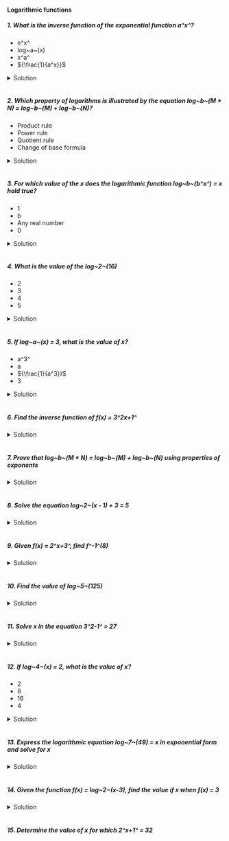#### Logarithmic functions

##### 1. What is the inverse function of the exponential function a^x^?

- e^x^
- log~a~(x)
- x^a^
- ${\frac{1}{a^x}}$

<details>
  <summary>Solution</summary>

  </br>

The exponential function \( a^x \) and the logarithmic function \( \log_a(x) \) are inverses of each other. This means that if:

\[
y = a^x,
\]

then the inverse is given by:

\[
x = \log_a(y).
\]

Thus, the correct answer is:

- **log~a~(x)**

</details>

</br>

##### 2. Which property of logarithms is illustrated by the equation log~b~(M \* N) = log~b~(M) + log~b~(N)?

- Product rule
- Power rule
- Quotient rule
- Change of base formula

<details>
  <summary>Solution</summary>

  </br>

    The equation log~b~(M \* N) = log~b~(M) + log~b~(N) represents the Product Rule for logarithms

    Answer: Product rule

</details>

</br>

##### 3. For which value of the x does the logarithmic function log~b~(b^x^) = x hold true?

- 1
- b
- Any real number
- 0

<details>
  <summary>Solution</summary>

  </br>

The identity

\[
\log_b(b^x) = x
\]

holds for **any real value** of \( x \). This is a fundamental property of logarithms: applying the log base \( b \) to \( b^x \) simply returns \( x \).

**Answer: Any real number**

</details>

</br>

##### 4. What is the value of the log~2~(16)

- 2
- 3
- 4
- 5

<details>
  <summary>Solution</summary>

  </br>

To find the value of \(\log_2(16)\), notice that \(16 = 2^4\). Therefore:

\[
\log_2(16) = 4.
\]

**Answer: 4**

</details>

</br>

##### 5. If log~a~(x) = 3, what is the value of x?

- a^3^
- a
- ${\frac{1}{a^3}}$
- 3

<details>
  <summary>Solution</summary>

  </br>

**Problem Statement:**
If \(\log_a(x) = 3\), find the value of \(x\).

---

Step-by-Step Solution

1. **Recall the definition of a logarithm:**
   By definition, \(\log_a(x)\) answers the question: "To what power must we raise \(a\) to get \(x\)?"
   Mathematically, if \(\log_a(x) = y\), then it means \(a^y = x\).

2. **Apply this definition to the given problem:**
   We have \(\log_a(x) = 3\). According to the definition above, this directly tells us:
   \[
   a^3 = x.
   \]

3. **Conclusion:**
   Therefore, the value of \(x\) is:
   \[
   \boxed{x = a^3}.
   \]

---

**Answer:** \( x = a^3 \)

</details>

</br>

##### 6. Find the inverse function of f(x) = 3^2x+1^

<details>
  <summary>Solution</summary>

  </br>

To find the inverse of the function

\[
f(x) = 3^{2x + 1},
\]

we follow these steps:

---

## Step 1: Replace \(f(x)\) with \(y\)

Write the function as an equation:

\[
y = 3^{2x + 1}.
\]

---

#Step 2: Solve for \(x\) in terms of \(y\)

1. **Take the logarithm base 3** of both sides to "undo" the exponential:

   \[
   \log*{3}(y) = \log*{3}\bigl(3^{2x + 1}\bigr).
   \]

2. **Simplify the right-hand side** using the property \(\log\_{a}(a^k) = k\):

   \[
   \log\_{3}(y) = 2x + 1.
   \]

3. **Isolate \(x\)**:

   \[
   2x = \log*{3}(y) - 1
   \quad\Longrightarrow\quad
   x = \frac{\log*{3}(y) - 1}{2}.
   \]

---

#Step 3: Swap \(x\) and \(y\)

To write the inverse function, we replace \(y\) by \(x\) (because the input to the inverse function is the output of the original function):

\[
f^{-1}(x) = \frac{\log\_{3}(x) - 1}{2}.
\]

---

Final Answer

\[
\boxed{f^{-1}(x) = \frac{\log\_{3}(x) - 1}{2}}.
\]

</details>

</br>

##### 7. Prove that log~b~(M \* N) = log~b~(M) + log~b~(N) using properties of exponents

<details>
  <summary>Solution</summary>

  </br>

Below is a **step-by-step proof** of the logarithm property

\[
\log_b(M \cdot N) \;=\; \log_b(M) \;+\; \log_b(N)
\]

using the definition of logarithms and basic properties of exponents.

---

1. State the property to be proven

We want to show that:

\[
\log_b(M \cdot N) \;=\; \log_b(M) + \log_b(N),
\]

where \(b > 0\) and \(b \neq 1\), and \(M, N > 0\).

---

2. Express \(M\) and \(N\) in exponential form

1. Let \( \log_b(M) = a \). By definition of a logarithm, this means:
   \[
   b^a = M.
   \]

1. Let \( \log_b(N) = c \). Similarly, this means:
   \[
   b^c = N.
   \]

Hence, \(M\) and \(N\) can be written as powers of \(b\).

---

3. Multiply \(M\) and \(N\)

Using the expressions for \(M\) and \(N\), we have:

\[
M \cdot N \;=\; b^a \cdot b^c.
\]

By the **Exponent Product Rule** (\(b^a \cdot b^c = b^{a+c}\)), we get:

\[
M \cdot N = b^{\,a + c}.
\]

---

4. Take the logarithm (base \(b\)) of both sides

We want \(\log_b(M \cdot N)\), so we apply \(\log_b(\cdot)\) to the expression \(M \cdot N = b^{\,a + c}\):

\[
\log_b\bigl(M \cdot N\bigr)
\;=\;
\log_b\bigl(b^{\,a + c}\bigr).
\]

---

5. Use the property \(\log_b\bigl(b^k\bigr) = k\)

From the definition of logarithms, applying \(\log_b\) to \(b\) raised to any exponent simply returns that exponent:

\[
\log_b\bigl(b^{\,a + c}\bigr) = a + c.
\]

Thus,

\[
\log_b\bigl(M \cdot N\bigr) \;=\; a + c.
\]

---

6. Substitute back \(a = \log_b(M)\) and \(c = \log_b(N)\)

Recall our definitions:

- \( a = \log_b(M) \)
- \( c = \log_b(N) \)

Therefore,

\[
a + c
\;=\;
\log_b(M) \;+\; \log_b(N).
\]

Hence,

\[
\log_b(M \cdot N) \;=\; \log_b(M) \;+\; \log_b(N).
\]

---

7. Conclusion

We have shown, using the definition of logarithms and the properties of exponents, that:

\[
\boxed{\log_b(M \cdot N) = \log_b(M) + \log_b(N).}
\]

This completes the proof.

</details>

</br>

##### 8. Solve the equation log~2~(x - 1) + 3 = 5

<details>

  <summary>Solution</summary>

  </br>

**Problem Statement:**
Solve the equation

\[
\log\_{2}(x - 1) + 3 = 5.
\]

---

Step-by-Step Solution

1. **Isolate the logarithmic term:**
   Subtract 3 from both sides to get
   \[
   \log\_{2}(x - 1) = 5 - 3 = 2.
   \]

2. **Rewrite in exponential form:**
   By the definition of logarithms, \(\log\_{2}(y) = 2\) implies \(y = 2^2 = 4\).
   Therefore,
   \[
   x - 1 = 4.
   \]

3. **Solve for \(x\):**
   \[
   x = 4 + 1 = 5.
   \]

4. **Check the solution in the original equation:**
   - We need \(x - 1 > 0\) for \(\log\_{2}(x - 1)\) to be defined, which means \(x > 1\).
   - Our solution \(x = 5\) is indeed greater than 1, so it is valid.

---

Final Answer

\[
\boxed{x = 5}.
\]

</details>

</br>

##### 9. Given f(x) = 2^x+3^, find f^-1^(8)

<details>
  <summary>Solution</summary>

  </br>

First, we need to interpret the problem correctly:

We have a function

\[
f(x) = 2^x + 3,
\]

and we want to find

\[
f^{-1}(8).
\]

In other words, we're looking for the \(x\) such that \(f(x) = 8\).

---

## Step-by-Step Solution

1. **Set up the equation for \(f(x) = 8\):**

   \[
   2^x + 3 = 8.
   \]

2. **Isolate the exponential term:**

   \[
   2^x = 8 - 3 = 5.
   \]

3. **Take the logarithm (base 2) of both sides to solve for \(x\):**

   \[
   x = \log_2(5).
   \]

Hence, the value of \(x\) that makes \(f(x) = 8\) is

\[
x = \log_2(5).
\]

---

## Final Answer

\[
f^{-1}(8) = \log_2(5).
\]

</details>

</br>

##### 10. Find the value of log~5~(125)

<details>
  <summary>Solution</summary>

  </br>

We want to find:

\[
\log\_{5}(125).
\]

Notice that \(125\) can be expressed as a power of \(5\):

\[
125 = 5^3.
\]

By the definition of logarithms:

\[
\log\_{5}(5^3) = 3.
\]

Thus,

\[
\boxed{\log\_{5}(125) = 3}.
\]

</details>

</br>

##### 11. Solve x in the equation 3^2-1^ = 27

<details>
  <summary>Solution</summary>

  </br>

It appears there might be a typographical issue with the expression \(3^2 - 1^ = 27\). A common type of problem involves solving for \(x\) in an exponential equation like

\[
3^{2x - 1} = 27.
\]

Below is how you would solve \(3^{2x - 1} = 27\). If your original problem is different, you can adapt the steps accordingly.

---

Problem (Assuming Typo)

Solve for \(x\) in the equation:

\[
3^{2x - 1} = 27.
\]

---

Step-by-Step Solution

1. **Rewrite 27 as a power of 3.**

   We know that:
   \[
   27 = 3^3.
   \]

2. **Set the exponents equal.**

   Since \(3^{2x - 1} = 3^3\), and the bases (3) are the same, it must be that:
   \[
   2x - 1 = 3.
   \]

3. **Solve for \(x\).**

   \[
   2x - 1 = 3
   \quad\Longrightarrow\quad
   2x = 3 + 1 = 4
   \quad\Longrightarrow\quad
   x = 2.
   \]

---

Final Answer

\[
\boxed{x = 2}.
\]

---

If your original equation is different

- If you intended \(3^2 - 1 = 27\), that would simplify to \(9 - 1 = 8\), which is not true, so there would be no solution.
- If it was \(3^{2 - x} = 27\), you would set \(2 - x = 3\), and solve for \(x\) accordingly.

However, based on typical problems, **\(3^{2x - 1} = 27\)** is the most likely correct interpretation, whose solution is \(x = 2\).

</details>

</br>

##### 12. If log~4~(x) = 2, what is the value of x?

- 2
- 8
- 16
- 4

<details>
  <summary>Solution</summary>

  </br>

We have:

\[
\log_4(x) = 2.
\]

By the definition of logarithms, \(\log_4(x) = 2\) means:

\[
x = 4^2 = 16.
\]

\[
\boxed{16}
\]

</details>

</br>

##### 13. Express the logarithmic equation log~7~(49) = x in exponential form and solve for x

<details>
  <summary>Solution</summary>

  </br>

Step 1: Express the Logarithmic Equation in Exponential Form\*\*
The equation given is:

\[
\log_7(49) = x.
\]

By definition of logarithms, \(\log_b(a) = c\) is equivalent to \(b^c = a\). Thus,

\[
\log_7(49) = x
\quad\Longleftrightarrow\quad
7^x = 49.
\]

---

Step 2: Recognize 49 as a Power of 7\*\*
We know that:

\[
49 = 7^2.
\]

So we rewrite the equation as:

\[
7^x = 7^2.
\]

---

Step 3: Equate the Exponents\*\*
Since the bases (7) are the same and both sides are positive,

\[
x = 2.
\]

---

Final Answer
\[
\boxed{\log_7(49) = x \quad\Longleftrightarrow\quad 7^x = 49 \quad\Longrightarrow\quad x = 2.}
\]

</details>

</br>

##### 14. Given the function f(x) = log~2~(x-3), find the value if x when f(x) = 3

<details>
  <summary>Solution</summary>

  </br>

We are given the function

\[
f(x) = \log\_{2}(x - 3)
\]

and asked to find the value of \(x\) when \(f(x) = 3\).

---

Step-by-Step Solution

1. **Set up the equation:**

   \[
   \log\_{2}(x - 3) = 3.
   \]

2. **Rewrite in exponential form (base 2):**

   \[
   x - 3 = 2^3 = 8.
   \]

3. **Solve for \(x\):**

   \[
   x = 8 + 3 = 11.
   \]

4. **Check for validity (domain check):**

   - The argument of the logarithm \((x - 3)\) must be positive, that is \(x - 3 > 0 \Rightarrow x > 3\).
   - Our solution \(x = 11\) is indeed greater than 3, so it is valid.

---

Final Answer

\[
\boxed{x = 11}.
\]

</details>

</br>

##### 15. Determine the value of x for which 2^x+1^ = 32
